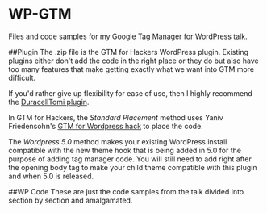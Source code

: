 # WP-GTM
Files and code samples for my Google Tag Manager for WordPress talk.

##Plugin
The .zip file is the GTM for Hackers WordPress plugin. Existing plugins either don't add the code in the right place or they do but also have too many features that make getting exactly what we want into GTM more difficult.

If you'd rather give up flexibility for ease of use, then I highly recommend the [DuracellTomi plugin](https://en-ca.wordpress.org/plugins/duracelltomi-google-tag-manager/).

In GTM for Hackers, the *Standard Placement* method uses Yaniv Friedensohn's [GTM for Wordpress hack](https://www.affectivia.com/blog/placing-the-google-tag-manager-in-wordpress-after-the-body-tag/) to place the code.

The *Wordpress 5.0* method makes your existing WordPress install compatible with the new theme hook that is being added in 5.0 for the purpose of adding tag manager code. You will still need to add <?php wp_body_open(); ?> right after the opening body tag to make your child theme compatible with this plugin and when 5.0 is released.

##WP Code
These are just the code samples from the talk divided into section by section and amalgamated.